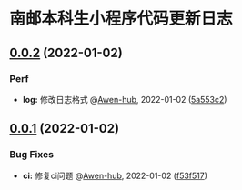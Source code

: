 # 南邮本科生小程序代码更新日志

## [0.0.2](https://github.com/Awen-hub/git-test/compare/0.0.1...0.0.2) (2022-01-02)

### Perf
* **log:** 修改日志格式  @[Awen-hub](https://github.com/Awen-hub), 2022-01-02 ([5a553c2](https://github.com/Awen-hub/git-test/commit/5a553c22ffa4db963edbad7a46512bb692b435cd))


## [0.0.1](https://github.com/Awen-hub/git-test/compare/0.0.0...0.0.1) (2022-01-02)

### Bug Fixes
* **ci:** 修复ci问题  @[Awen-hub](https://github.com/Awen-hub), 2022-01-02 ([f53f517](https://github.com/Awen-hub/git-test/commit/f53f5175345f321376a869c2794f204eaf11d743))









